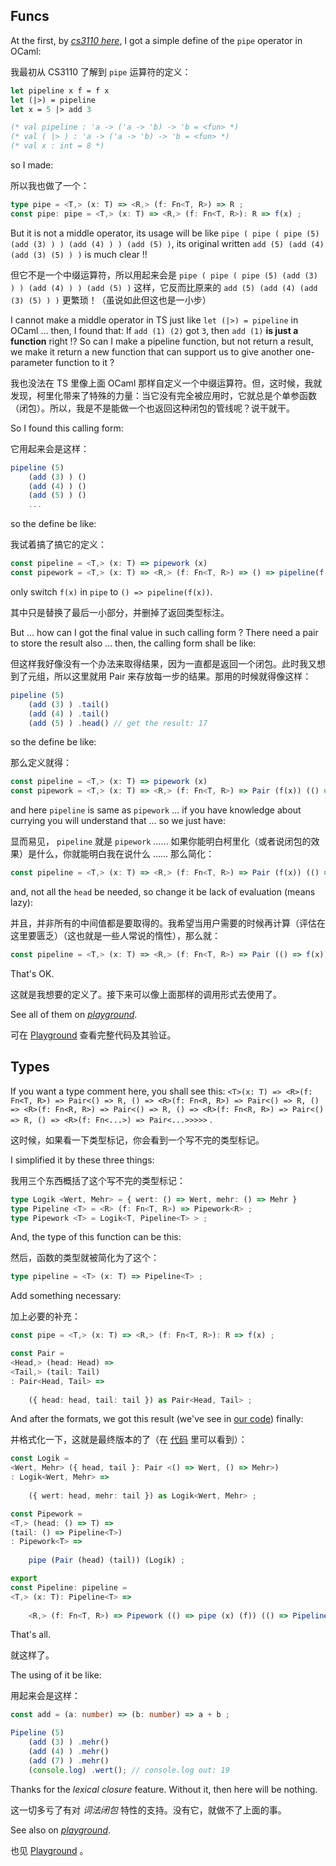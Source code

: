 ## Funcs

At the first, by [*cs3110 here*](https://cs3110.github.io/textbook/chapters/hop/higher_order.html?highlight=pipe), I got a simple define of the `pipe` operator in OCaml: 

我最初从 CS3110 了解到 `pipe` 运算符的定义：

~~~ ocaml
let pipeline x f = f x
let (|>) = pipeline
let x = 5 |> add 3

(* val pipeline : 'a -> ('a -> 'b) -> 'b = <fun> *)
(* val ( |> ) : 'a -> ('a -> 'b) -> 'b = <fun> *)
(* val x : int = 8 *)
~~~

so I made: 

所以我也做了一个：

~~~ typescript
type pipe = <T,> (x: T) => <R,> (f: Fn<T, R>) => R ;
const pipe: pipe = <T,> (x: T) => <R,> (f: Fn<T, R>): R => f(x) ;
~~~

But it is not a middle operator, its usage will be like `pipe ( pipe ( pipe (5) (add (3) ) ) (add (4) ) ) (add (5) )`, its original written `add (5) (add (4) (add (3) (5) ) )` is much clear !!

但它不是一个中缀运算符，所以用起来会是 `pipe ( pipe ( pipe (5) (add (3) ) ) (add (4) ) ) (add (5) )` 这样，它反而比原来的 `add (5) (add (4) (add (3) (5) ) )` 更繁琐！（虽说如此但这也是一小步）

I cannot make a middle operator in TS just like `let (|>) = pipeline` in OCaml ... then, I found that: If `add (1) (2)` got `3`, then `add (1)` **is just a function** right !? So can I make a pipeline function, but not return a result, we make it return a new function that can support us to give another one-parameter function to it ?

我也没法在 TS 里像上面 OCaml 那样自定义一个中缀运算符。但，这时候，我就发现，柯里化带来了特殊的力量：当它没有完全被应用时，它就总是个单参函数（闭包）。所以，我是不是能做一个也返回这种闭包的管线呢？说干就干。

So I found this calling form: 

它用起来会是这样：

~~~ typescript
pipeline (5)
    (add (3) ) ()
    (add (4) ) ()
    (add (5) ) ()
    ...
~~~

so the define be like: 

我试着搞了搞它的定义：

~~~ typescript
const pipeline = <T,> (x: T) => pipework (x)
const pipework = <T,> (x: T) => <R,> (f: Fn<T, R>) => () => pipeline(f(x))
~~~

only switch `f(x)` in `pipe` to `() => pipeline(f(x))`.

其中只是替换了最后一小部分，并删掉了返回类型标注。

But ... how can I got the final value in such calling form ? There need a pair to store the result also ... then, the calling form shall be like: 

但这样我好像没有一个办法来取得结果，因为一直都是返回一个闭包。此时我又想到了元组，所以这里就用 Pair 来存放每一步的结果。那用的时候就得像这样：

~~~ typescript
pipeline (5)
    (add (3) ) .tail()
    (add (4) ) .tail()
    (add (5) ) .head() // get the result: 17
~~~

so the define be like: 

那么定义就得：

~~~ typescript
const pipeline = <T,> (x: T) => pipework (x)
const pipework = <T,> (x: T) => <R,> (f: Fn<T, R>) => Pair (f(x)) (() => pipeline(f(x)))
~~~

and here `pipeline` is same as `pipework` ... if you have knowledge about currying you will understand that ... so we just have: 

显而易见， `pipeline` 就是 `pipework` …… 如果你能明白柯里化（或者说闭包的效果）是什么，你就能明白我在说什么 …… 那么简化：

~~~ typescript
const pipeline = <T,> (x: T) => <R,> (f: Fn<T, R>) => Pair (f(x)) (() => pipeline(f(x)))
~~~

and, not all the `head` be needed, so change it be lack of evaluation (means lazy): 

并且，并非所有的中间值都是要取得的。我希望当用户需要的时候再计算（评估在这里要匮乏）（这也就是一些人常说的惰性），那么就：

~~~ typescript
const pipeline = <T,> (x: T) => <R,> (f: Fn<T, R>) => Pair (() => f(x)) (() => pipeline(f(x)))
~~~

That's OK.

这就是我想要的定义了。接下来可以像上面那样的调用形式去使用了。

See all of them on [*playground*](https://www.typescriptlang.org/play?#code/PTAEBMFMAdIO3AZwLACg0BcCetQDE5QAeAFQBpQAlAPlAF5QAKADwC5QSBKe2y0Abkw5IoAAoBDAJYAnYgAlI48BRJSANrQYBvUAAtF4dgqUUM69qslrQAXwFo0AYwD2cRBjFTZDNEWPLaRn0lIwNuOlpfSzUyQLMrC3VONHYJGT8DFXVNSNRQfNA0AqYdYMM9TNB4tXZq225xRE90-yyrWkF0LodUEFBoSVg1STgRKAAzEcgnV3d+wchh0fpickC2DnDaIkpYpnH2AlIKGi3m2UZGM-GWTm5Ls4GhqcYb5jvuTrQ+xwBXaWkWBGAHNQO4sGoRONnNJ2C43B4lOAVoxxOw4L8ALYAI0g0go2PRWNx0jO4lAAGpQNj7Kh4XMkSi0aAMTi8WdGISWcT2TxQOSqTSvt1emBEM4Zm5nJCAHRqZzAtCMIoFJ6LKZMACsyTyxQKqPAyMYAGZuNwZdUriq9UxGYwACxm0AW9RW3U2g1G7Wgc1lN2cfigH6zaWQOUK0DOX4YdgARgA7D0+jC0GqliJGNrrbbDUxTT7nZadcVPUxHQWXVY3SW7QA2J2VtTV-X00Ph4G+gxXQPBqWy+WgqMx0CxgAcaCAA).

可在 [Playground](https://tsplay.dev/WKKLyW) 查看完整代码及其验证。

## Types

If you want a type comment here, you shall see this: `<T>(x: T) => <R>(f: Fn<T, R>) => Pair<() => R, () => <R>(f: Fn<R, R>) => Pair<() => R, () => <R>(f: Fn<R, R>) => Pair<() => R, () => <R>(f: Fn<R, R>) => Pair<() => R, () => <R>(f: Fn<...>) => Pair<...>>>>>` .

这时候，如果看一下类型标记，你会看到一个写不完的类型标记。

I simplified it by these three things: 

我用三个东西概括了这个写不完的类型标记：

~~~ typescript
type Logik <Wert, Mehr> = { wert: () => Wert, mehr: () => Mehr }
type Pipeline <T> = <R> (f: Fn<T, R>) => Pipework<R> ;
type Pipework <T> = Logik<T, Pipeline<T> > ;
~~~

And, the type of this function can be this: 

然后，函数的类型就被简化为了这个：

~~~ typescript
type pipeline = <T> (x: T) => Pipeline<T> ;
~~~

Add something necessary: 

加上必要的补充：

~~~ typescript
const pipe = <T,> (x: T) => <R,> (f: Fn<T, R>): R => f(x) ;

const Pair = 
<Head,> (head: Head) => 
<Tail,> (tail: Tail)
: Pair<Head, Tail> => 
    
    ({ head: head, tail: tail }) as Pair<Head, Tail> ;
~~~

And after the formats, we got this result (we've see in [our code](./pure.ts)) finally: 

并格式化一下，这就是最终版本的了（在 [代码](./pure.ts) 里可以看到）：

~~~ typescript
const Logik = 
<Wert, Mehr> ({ head, tail }: Pair <() => Wert, () => Mehr>)
: Logik<Wert, Mehr> => 
    
    ({ wert: head, mehr: tail }) as Logik<Wert, Mehr> ;

const Pipework = 
<T,> (head: () => T) => 
(tail: () => Pipeline<T>)
: Pipework<T> => 
    
    pipe (Pair (head) (tail)) (Logik) ;

export 
const Pipeline: pipeline = 
<T,> (x: T): Pipeline<T> => 
    
    <R,> (f: Fn<T, R>) => Pipework (() => pipe (x) (f)) (() => Pipeline (pipe (x) (f)) ) ;
~~~

That's all.

就这样了。

The using of it be like: 

用起来会是这样：

~~~ typescript
const add = (a: number) => (b: number) => a + b ;

Pipeline (5)
    (add (3) ) .mehr()
    (add (4) ) .mehr()
    (add (7) ) .mehr()
    (console.log) .wert(); // console.log out: 19
~~~

Thanks for the *lexical closure* feature. Without it, then here will be nothing.

这一切多亏了有对 *词法闭包* 特性的支持。没有它，就做不了上面的事。

See also on [*playground*](https://www.typescriptlang.org/play?ssl=20&ssc=50&pln=20&pc=1#code/PTAEBMFMAdIO3AZwLACg0BcCetQDE5QAeAFQBpQAlAPlAF5QAKADwC5QSBKe2y0Abkw5IoAAoBDAJYAnYgAlI48BRJSANrQYBvUAAtF4dgqUUM69qslrQAXwFo0AYwD2cRBjFTZDNEWPLaRn0lIwNuOlpfSzUyQLMrC3VONHYJGT8DFXVNSNRQfNA0AqYdYMM9TNB4tXZq225xRE90-yyrWkF0LodUEFBoSVg1STgRKAAzEcgnV3d+wchh0fpickC2DnDaIkpYpnH2AlIKGi3m2UZGM-GWTm5Ls4GhqcYb5jvuTrQ+xwBXaWkWBGAHNQO4sGoRONnNJ2C43B4lOAVoxxOw4L8ALYAI0g0go2PRWNx0jO4lAAGpQNj7Kh4XMkSi0aAMTi8WdGISWcT2TxQOSqTSvt1emBEM4Zm5nJCAHRqZzAtCMIoFJ6LKZMACsyTyxQKqPAyMYAGZuNwZdUriq9UxGYwACxm0AW9RW3U2g1G7Wgc1lN2cfigH6zaWQOUK0DOX4YdgARgA7D0+jC0GqliJGNrrbbDUxTT7nZadcVPUxHQWXVY3SW7QA2J2VtTV-X00Ph4G+gxXQPBqWy+WgqMx0CxgAcPW+ICn05ns7n85nPWwuDVK2O6wsZx2e1ehzgxyo1DOfE69I8avYq4Y66YGy4fO3gQO+H35EPnHYfAioDenwnqGXEQABkFUkABrYgAHU8QwCgAFlIF0aRNFAHQAHcYPYK4+Wg6RYNATFENhJgzgQpDbFpQCxAWdNVhQnYnz3A9Tj5UQFjQmEwIYyjhGo2AOOkCDSBQkDgXAg82OeUZhNADohBXGiNWvEgN02VjFOklTaR6M9QFE8CVl8XD8LI5CSgqEwqnUWxUi8YhsO-YyKAc2hTKPFI9NArinNANy+WzbNGHQzCLOUAiiNqaybAaJp9O8mD4KIuSul0yTIAEiCfFQG8ggMLCznvb8lWqfL1KkyBhJ1VJ2M4mSivdQoGtXRg0guMp7mqO4mDiv8RVSjTIEvAbDOytZb03aryrq3JimzR99iYt8WO-NKMqYFz5lwW59i6h4yvVZZGGa94dqdYUemagAiedQAAQVzEhePnS77lbfsFQDHo0tozNi31O183NQikObfJSwdBtgekUGcyNeNIaImHGDesMB3NDC8O7IMwBR9tI2jOMAE5-x6IA).

也见 [Playground](https://tsplay.dev/mpQJ6W) 。
